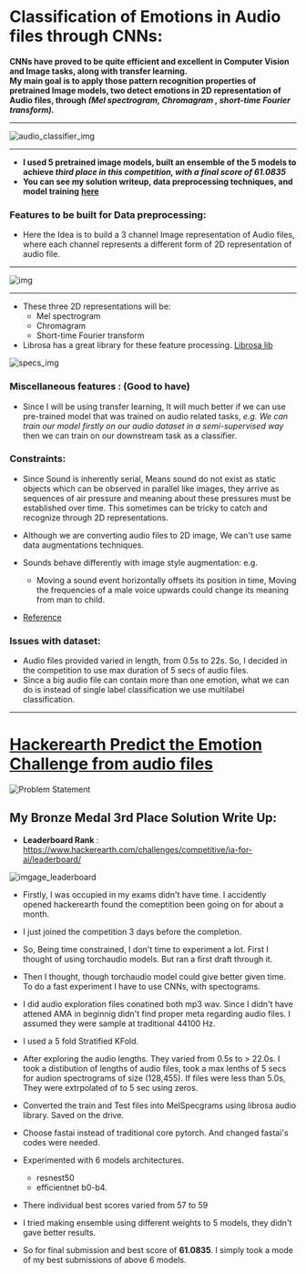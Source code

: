 # Classification of Emotions in Audio files through CNNs:


 
 **CNNs have proved to be quite efficient and excellent in Computer Vision and Image tasks,  along with transfer learning.**  
 **My main goal is to apply those pattern recognition properties of pretrained Image models, two detect emotions in 2D representation of Audio files, through *(Mel spectrogram, Chromagram , short-time Fourier transform).***
 
***
 ![audio_classifier_img](https://i.ibb.co/GJjcnZP/1-7-Yb-BTqw-F2d-MAu-Qw-Or-D-h-XQ.png)
 
***
 
 * **I used 5 pretrained image models, built an ensemble of the 5 models to achieve *third place in this competition, with a final score of 61.0835***
 *  **You can see my solution writeup, data preprocessing techniques,  and model training** [**here**](https://colab.research.google.com/drive/1iGp9QXtKr4-WaS6wpXdkAh4LHfurXeto?usp=sharing)
 
 
### Features to be built for Data preprocessing:
 
 * Here the Idea is to build a 3 channel Image representation of Audio files, where each channel represents a different  form of 2D representation of audio file.

***
 ![img](https://miro.medium.com/max/782/1*rFhL3CYygk0gGlHOmlL_Jg.png)
 
***
 
 *  These three 2D representations will be:
	 *  Mel spectrogram
	 *  Chromagram
	 *  Short-time Fourier transform
* Librosa has a great library for these feature processing. [Librosa lib](https://librosa.org/doc/latest/tutorial.html)

![specs_img](https://i.ibb.co/MM7PGpn/audio-specs.png)

### Miscellaneous features : (Good to have)
* Since I will be using transfer learning, It will much better if we can use pre-trained model that was trained  on audio related tasks, *e.g. We can train our model firstly on our audio dataset in a semi-supervised way* then we can train on our downstream task as a classifier.

### Constraints: 
 * Since Sound is inherently serial, Means sound do not exist as static objects which can be observed in parallel like images, they arrive as sequences of air pressure and meaning about these pressures must be established over time. This sometimes can be tricky to catch and recognize through 2D representations.
 * Although we are converting audio files to 2D image, We can't use same data augmentations techniques. 
 
 * Sounds behave differently with  image style augmentation: e.g. 
	 * Moving a sound event horizontally offsets its position in time, Moving the frequencies of a male voice upwards could change its meaning from man to child.
	 
* [Reference](https://towardsdatascience.com/whats-wrong-with-spectrograms-and-cnns-for-audio-processing-311377d7ccd) 

### Issues with dataset:
* Audio files provided varied in length, from 0.5s to 22s. So, I decided in the competition to use max duration of 5 secs of audio files. 
* Since a big audio file can contain more than one emotion, what we can do is instead of single label classification we use multilabel classification.

***

# [Hackerearth Predict the Emotion Challenge from audio files](https://www.hackerearth.com/challenges/competitive/ia-for-ai/)

![Problem Statement](https://i.ibb.co/Yf1948g/hackimg.png)


## My Bronze Medal 3rd Place Solution Write Up:

* **Leaderboard Rank** : https://www.hackerearth.com/challenges/competitive/ia-for-ai/leaderboard/

![imgage_leaderboard](https://i.ibb.co/wwWnzvM/hackerearth-emotio-detection-leaderboard.png)

* Firstly, I was occupied in my exams didn't have time. I accidently opened hackerearth found the comeptition been going on for about a month.

* I just joined the competition 3 days before the completion.

* So, Being time constrained, I don't time to experiment a lot. First I thought of using torchaudio models. But ran a first draft through it.

* Then I thought, though torchaudio model could give better given time. To do a fast experiment I have to use CNNs, with spectograms.

* I did audio exploration files conatined both mp3 wav. Since I didn't have attened AMA in beginnig didn't find proper meta regarding audio files. I assumed they were sample at traditional 44100 Hz.

* I used a 5 fold Stratified KFold.

* After exploring the audio lengths. They varied from 0.5s to > 22.0s. I took a distibution of lengths of audio files, took a max lenths of 5 secs for audion spectrograms of size (128,455). If files were less than 5.0s, They were extrpolated of to 5 sec using zeros.

* Converted the train and Test files into MelSpecgrams using librosa audio library. Saved on the drive.

* Choose fastai instead of traditional core pytorch. And changed fastai's codes were needed. 

* Experimented with 6 models architectures. 
    * resnest50
    * efficientnet b0-b4.

* There individual best scores varied from 57 to 59
* I tried making ensemble using different weights to 5 models, they didn't gave better results.
* So for final submission and best score of **61.0835**. I simply took a mode of my best submissions of above 6 models.

